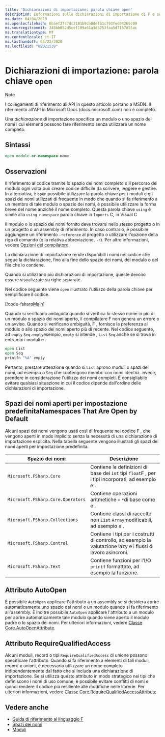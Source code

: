 ```yaml
---
title: 'Dichiarazioni di importazione: parola chiave open'
description: Informazioni sulle dichiarazioni di importazione di F e su come specificano un modulo o uno spazio dei nomi a cui è possibile fare riferimento gli elementi senza usare un nome completo.
ms.date: 04/04/2019
ms.openlocfilehash: 0baef27c7dc3181b9da0defb1c793fec04269c09
ms.sourcegitcommit: 348bb052d5cef109a61a3d5253faa5d7167d55ac
ms.translationtype: MT
ms.contentlocale: it-IT
ms.lasthandoff: 04/22/2020
ms.locfileid: "82021538"
---
```

# <a name="import-declarations-the-open-keyword"></a>Dichiarazioni di importazione: parola chiave `open`

> [!NOTE]
> I collegamenti di riferimento all'API in questo articolo portano a MSDN.  Il riferimento all'API in Microsoft Docs (docs.microsoft.com) non è completo.

Una *dichiarazione* di importazione specifica un modulo o uno spazio dei nomi i cui elementi possono fare riferimento senza utilizzare un nome completo.

## <a name="syntax"></a>Sintassi

```fsharp
open module-or-namespace-name
```

## <a name="remarks"></a>Osservazioni

Il riferimento al codice tramite lo spazio dei nomi completo o il percorso del modulo ogni volta può creare codice difficile da scrivere, leggere e gestire. In alternativa, è `open` possibile utilizzare la parola chiave per i moduli e gli spazi dei nomi utilizzati di frequente in modo che quando si fa riferimento a un membro di tale modulo o spazio dei nomi, è possibile utilizzare la forma breve del nome anziché il nome completo. Questa parola chiave `using` è simile alla `using namespace` parola chiave in `Imports` C, in Visual C

Il modulo o lo spazio dei nomi fornito deve trovarsi nello stesso progetto o in un progetto o un assembly di riferimento. In caso contrario, è possibile aggiungere un riferimento `-reference` al progetto o utilizzare l'opzione della riga di comando (o la relativa abbreviazione, `-r`). Per altre informazioni, vedere [Opzioni del compilatore](compiler-options.md).

La dichiarazione di importazione rende disponibili i nomi nel codice che segue la dichiarazione, fino alla fine dello spazio dei nomi, del modulo o del file che lo contiene.

Quando si utilizzano più dichiarazioni di importazione, queste devono essere visualizzate su righe separate.

Nel codice seguente viene `open` illustrato l'utilizzo della parola chiave per semplificare il codice.

[!code-fsharp[Main](~/samples/snippets/fsharp/lang-ref-2/snippet6801.fs)]

Quando si verificano ambiguità quando si verifica lo stesso nome in più di un modulo o spazio dei nomi aperto, il compilatore F non genera un errore o un avviso. Quando si verificano ambiguità, F , fornisce la preferenza al modulo o allo spazio dei nomi aperto più di recente. Nel codice seguente, ad `empty` `Seq.empty`esempio, `empty` si intende , `List` `Seq` anche se si trova in entrambi i moduli e .

```fsharp
open List
open Seq
printfn "%A" empty
```

Pertanto, prestare attenzione quando si `List` aprono moduli o spazi dei nomi, ad esempio o `Seq` che contengono membri con nomi identici. invece, prendere in considerazione l'utilizzo dei nomi completi. È consigliabile evitare qualsiasi situazione in cui il codice dipende dall'ordine delle dichiarazioni di importazione.

## <a name="namespaces-that-are-open-by-default"></a>Spazi dei nomi aperti per impostazione predefinitaNamespaces That Are Open by Default

Alcuni spazi dei nomi vengono usati così di frequente nel codice F , che vengono aperti in modo implicito senza la necessità di una dichiarazione di importazione esplicita. Nella tabella seguente vengono illustrati gli spazi dei nomi aperti per impostazione predefinita.

|Spazio dei nomi|Descrizione|
|---------|-----------|
|`Microsoft.FSharp.Core`|Contiene le definizioni di base dei `int` tipi `float`F , per i tipi incorporati, ad esempio e .|
|`Microsoft.FSharp.Core.Operators`|Contiene operazioni aritmetiche `+` `*`di base come e .|
|`Microsoft.FSharp.Collections`|Contiene classi di raccolte non `List` `Array`modificabili, ad esempio e .|
|`Microsoft.FSharp.Control`|Contiene i tipi per i costrutti di controllo, ad esempio la valutazione lazy e i flussi di lavoro asincroni.|
|`Microsoft.FSharp.Text`|Contiene funzioni per l'I/O `printf` formattato, ad esempio la funzione.|

## <a name="autoopen-attribute"></a>Attributo AutoOpen

È possibile `AutoOpen` applicare l'attributo a un assembly se si desidera aprire automaticamente uno spazio dei nomi o un modulo quando si fa riferimento all'assembly. È inoltre possibile `AutoOpen` applicare l'attributo a un modulo per aprire automaticamente tale modulo quando viene aperto il modulo padre o lo spazio dei nomi. Per ulteriori informazioni, vedere [Classe Core.AutoOpenAttribute](https://msdn.microsoft.com/visualfsharpdocs/conceptual/core.autoopenattribute-class-%5bfsharp%5d).

## <a name="requirequalifiedaccess-attribute"></a>Attributo RequireQualifiedAccess

Alcuni moduli, record o tipi `RequireQualifiedAccess` di unione possono specificare l'attributo. Quando si fa riferimento a elementi di tali moduli, record o unioni, è necessario utilizzare un nome completo indipendentemente dal fatto che si includa una dichiarazione di importazione. Se si utilizza questo attributo in modo strategico nei tipi che definiscono i nomi di uso comune, è possibile evitare conflitti di nomi e quindi rendere il codice più resiliente alle modifiche nelle librerie. Per ulteriori informazioni, vedere [Classe Core.RequireQualifiedAccessAttribute](https://msdn.microsoft.com/visualfsharpdocs/conceptual/core.requirequalifiedaccessattribute-class-%5Bfsharp%5D).

## <a name="see-also"></a>Vedere anche

- [Guida di riferimento al linguaggio F](index.md)
- [Spazi dei nomi](namespaces.md)
- [Moduli](modules.md)
